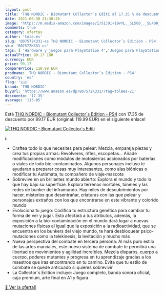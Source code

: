 ```yaml
---
layout: post
title: 'THQ NORDIC - Biomutant Collector´s Editi al 17.35 % de descuento'
date: 2021-06-30 21:30:26
image: 'https://m.media-amazon.com/images/I/51J9i+19vYL._SL500_._SL400_.jpg'
comments: true
category: ofertas
author: 'tole.es'
slug: 'B07572K331-es THQ NORDIC - Biomutant Collector´s Edition - PS4'
sku: 'B07572K331-es'
tags: [ 'Hardware y juegos para PlayStation 4','Juegos para PlayStation 4','Videojuegos','ps4','thq nordic', ]
actualPrice: 99.17 EUR
currency: EUR
price: 99.17
comparePrice: 119.99 EUR
prodname: 'THQ NORDIC - Biomutant Collector´s Edition - PS4'
country: 'es'
flag: '🇪🇸'
brand: 'THQ NORDIC'
buyurl: 'https://www.amazon.es/dp/B07572K331/?tag=tolees-21'
descuento: '17.35'
average: '113.05'
---
```


Está [THQ NORDIC - Biomutant Collector´s Edition - PS4](https://www.amazon.es/dp/B07572K331/?tag=tolees-21) con 17.35 de descuento por 99.17 EUR (original: 119.99 EUR) en el siguiente enlace!

[![THQ NORDIC - Biomutant Collector´s Editi](https://m.media-amazon.com/images/I/51J9i+19vYL._SL500_._SL400_.jpg)](https://www.amazon.es/dp/B07572K331/?tag=tolees-21)

ℹ️:

- Craftea todo lo que necesites para pelear: Mezcla, empareja piezas y crea tus propias armas: Revólveres, rifles, escopetas… Añade modificaciones como módulos de motosierras accionados por baterías o viales de lodo bio-contaminados. Algunos personajes incluso te ayudaran a preparar cosas muy interesantes, como alas biónicas o modificar tu Autómata, tu compañero de viaje-mascota
- Sobrevive en un brillantes mundo abierto: Explora el mundo y todo lo que hay bajo su superficie. Explora terrenos mortales, túneles y las redes de bunker del inframundo. Hay miles de descubrimientos por hacer, misterios que desentrañar, criaturas con las que pelear y personajes extraños con los que encontrarse en este vibrante y colorido mundo
- Evoluciona tu juego: Codifica tu estructura genética para cambiar tu forma de ver y jugar. Esto afectará a tus atributos, además, la exposición a la bio-contaminación en el mundo dará lugar a nuevas mutaciones físicas al igual que la exposición a la radioactividad, que se encuentra en los bunkers del viejo mundo, te hará desbloquear psico-mutaciones como la telekinesis, la levitación y mucho más
- Nueva perspectiva del combate en tercera persona: Al más puro estilo de las artes marciales, este nuevo sistema de combate te permitirá una libertad de movimientos y agilidad increíbles. Mezcla disparos, cuerpo a cuerpo, poderes mutantes y progresa en tu aprendizaje gracias a los maestros que iras encontrando en tu camino. Evita que tu estilo de combate se quede anticuado si quieres sobrevivir
- La Collector´s Edition incluye: Juego completo, banda sonora oficial, caja premium, arte final en A1 y figura

[🛒 Ver la oferta!!](https://www.amazon.es/dp/B07572K331/?tag=tolees-21)
